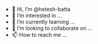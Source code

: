 - 👋 Hi, I’m @hetesh-batta
- 👀 I’m interested in ...
- 🌱 I’m currently learning ...
- 💞️ I’m looking to collaborate on ...
- 📫 How to reach me ...

<!---
hetesh-batta/hetesh-batta is a ✨ special ✨ repository because its `README.md` (this file) appears on your GitHub profile.
You can click the Preview link to take a look at your changes.
--->
